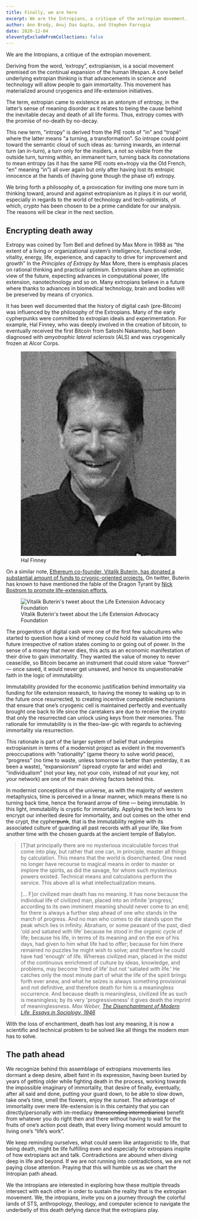 ```yaml
---
title: Finally, we are here
excerpt: We are the Intropians, a critique of the extropian movement.
author: Ann Brody, Anuj Das Gupta, and Stephen Farrugia
date: 2020-12-04
eleventyExcludeFromCollections: false
---
```


We are the Intropians, a critique of the extropian movement. 

Deriving from the word, ‘extropy”, extropianism, is a social movement premised on the continual expansion of the human lifespan. A core belief underlying extropian thinking is that advancements in science and technology will allow people to gain immortality. This movement has materialized around cryogenics and life-extension initiatives. 

The term, extropian came to existence as an antonym of entropy, in the latter’s sense of meaning disorder as it relates to being the cause behind the inevitable decay and death of all life forms. Thus, extropy comes with the promise of no-death by no-decay. 

This new term, "intropy" is derived from the PIE roots of "in" and "tropē" where the latter means "a turning, a transformation". So intrope could point toward the semantic cloud of such ideas as: turning inwards, an internal turn (an in-turn), a turn only for the insiders, a not so visible from the outside turn, turning within, an immanent turn, turning back its connotations to mean entropy (as it has the same PIE roots en+tropy via the Old French, "en" meaning “in”) all over again but only after having lost its entropic innocence at the hands of (having gone though the phase of) extropy. 

We bring forth a philosophy of, a provocation for inviting one more turn in thinking toward, around and against extropianism as it plays it in our world, especially in regards to the world of technology and tech-optimists, of which, *crypto* has been chosen to be a prime candidate for our analysis. The reasons will be clear in the next section.

## Encrypting death away

Extropy was coined by Tom Bell and defined by Max More in 1988 as “the extent of a living or organizational system’s intelligence, functional order, vitality, energy, life, experience, and capacity to drive for improvement and growth” In the *Principles of Extropy by* Max More, there is emphasis places on rational thinking and practical optimism. Extropians share an optimistic view of the future, expecting advances in computational power, life extension, nanotechnology and so on. Many extropians believe in a future where thanks to advances in biomedical technology, brain and bodies will be preserved by means of cryonics. 

It has been well documented that the history of digital cash (pre-Bitcoin) was influenced by the philosophy of the Extropians. Many of the early cypherpunks were committed to extropian ideals and experimentation. For example, Hal Finney,  who was deeply involved in the creation of bitcoin, to eventually received the first Bitcoin from Satoshi Nakamoto, had been diagnosed with *amyotrophic lateral sclerosis* (ALS) and was cryogenically frozen at Alcor Corps.

<figure class="article-image-constrained">
  <img src="/images/hal-finney.webp" alt="Hal Finney">
  <figcaption>Hal Finney</figcaption>
</figure>

On a similar note, [Ethereum co-founder, Vitalik Buterin, has donated a substantial amount of funds to cryonic-oriented projects.](https://breakermag.com/the-bitcoiners-who-want-to-defeat-death/) On twitter, Buterin has known to have mentioned the fable of the Dragon Tyrant by [Nick Bostrom to promote life-extension efforts.](https://www.nickbostrom.com/fable/dragon.html#:~:text=In%20the%20fable%2C%20people's%20expectations,of%20human%20suffering%20and%20death.) 

<figure class="article-image-constrained">
  <img src="https://paper-attachments.dropbox.com/s_69461261A652ADC8F9742F33BE31C3DB4EC6D7380F8405632F04E61B2A6407F3_1606941986272_Screen+Shot+2020-12-02+at+3.46.19+PM.png" alt="Vitalik Buterin's tweet about the Life Extension Advocacy Foundation">
  <figcaption>Vitalik Buterin's tweet about the Life Extension Advocacy Foundation</figcaption>
</figure>

The progenitors of digital cash were one of the first few subcultures who started to question how a kind of money could hold its valuation into the future irrespective of nation states coming to or going out of power. In the sense of a money that never dies, this acts as an economic manifestation of their drive to gain immortality.  They wanted the value of money to never cease/die, so Bitcoin became an instrument that could store value “forever” — once saved, it would never get unsaved, and hence its unquestionable faith in the logic of immutability. 

Immutability provided for the economic justification behind immortality via funding for life extension research, to having the money to waking up to in the future once resurrected, to creating incentive compatible mechanisms that ensure that one’s cryogenic cell is maintained perfectly and eventually brought one back to life since the caretakers are due to receive the crypto that only the resurrected can unlock using keys from their memories. The rationale for immutability is in the theo-law-gic with regards to achieving immortality via resurrection.

This rationale is part of the larger system of belief that underpins extropianism in terms of a modernist project as evident in the movement’s preoccupations with “rationality” (game theory to solve world peace), “progress” (no time to waste, unless tomorrow is better than yesterday, it as been a waste), “expansionism” (spread crypto far and wide) and “individualism” (not your key, not your coin, instead of not your key, not your network) are one of the main driving factors behind this. 

In modernist conceptions of the universe, as with the majority of western metaphysics, time is perceived in a linear manner, which means there is no turning back time, hence the forward arrow of time — being immutable. In this light, immutability is cryptic for immortality. Applying the tech lens to encrypt our inherited desire for immortality, and out comes on the other end the crypt, the cypher~~punk~~, that is the immutability regime with its associated culture of guarding all past records with all your life, like from another time with the chosen guards at the ancient temple of Babylon. 

> [T]hat principally there are no mysterious incalculable forces that come into play, but rather that one can, in principle, master all things by calculation. This means that the world is disenchanted. One need no longer have recourse to magical means in order to master or implore the spirits, as did the savage, for whom such mysterious powers existed. Technical means and calculations perform the service. This above all is what intellectualization means.
> 
> [… F]or civilized man death has no meaning. It has none because the individual life of civilized man, placed into an infinite 'progress,' according to its own imminent meaning should never come to an end; for there is always a further step ahead of one who stands in the march of progress. And no man who comes to die stands upon the peak which lies in infinity. Abraham, or some peasant of the past, died 'old and satiated with life' because he stood in the organic cycle of life; because his life, in terms of its meaning and on the eve of his days, had given to him what life had to offer; because for him there remained no puzzles he might wish to solve; and therefore he could have had 'enough' of life. Whereas civilized man, placed in the midst of the continuous enrichment of culture by ideas, knowledge, and problems, may become 'tired of life' but not 'satiated with life.' He catches only the most minute part of what the life of the spirit brings forth ever anew, and what he seizes is always something provisional and not definitive, and therefore death for him is a meaningless occurrence. And because death is meaningless, civilized life as such is meaningless; by its very 'progressiveness' it gives death the imprint of meaninglessness. 
> <cite>Max Weber, <a href="http://www.yorku.ca/lfoster/2006-07/sosi3830/lectures/MaxWeber_TheDisenchantmentofModernLife.html">The Disenchantment of Modern Life, Essays in Sociology, 1946</a></cite>

With the loss of enchantment, death has lost any meaning, it is now a scientific and technical problem to be solved like all things the modern *man* has to solve.

## The path ahead

We recognize behind this assemblage of extropians movements lies dormant a deep desire, albeit faint in its expression, having been buried by years of getting older while fighting death in the process, working towards the impossible imaginary of immortality, that desire of finally, eventually, after all said and done, putting your guard down, to be able to slow down, take one’s time, smell the flowers, enjoy the sunset. The advantage of immortality over mere life-extension is in this certainty that you can directly/personally with im-mediacy ~~(transcending intermediaries)~~ benefit from whatever you do right then and there without having to wait for the fruits of one’s action post death, that every living moment would amount to living one’s “life’s work”. 

We keep reminding ourselves, what could seem like antagonistic to life, that being death, might be life fulfilling even and especially for extropians inspite of how extropians act and talk. Contradictions are abound when diving deep in life and beyond. If we are not running into contradictions, we are not paying close attention. Praying that this will humble us as we chart the Intropian path ahead.

We the intropians are interested in exploring how these multiple threads intersect with each other in order to sustain the reality that is the extropian movement. We, the intropians, invite you on a journey through the colorful lands of STS, anthropology, theology, and computer science to navigate the underbelly of this death defying dance that the extropians play.  